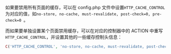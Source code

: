 如果要禁用所有页面的缓存，可以在 config.php 文件中设置`HTTP_CACHE_CONTROL`为对应的值，如`no-store, no-cache, must-revalidate, post-check=0, pre-check=0
`。

而如果要单独设置某个页面禁用缓存，可以在对应的控制器中的 ACTION 中重写`HTTP_CACHE_CONTROL`，并设置其他的一些缓存控制头信息：

```php
C('HTTP_CACHE_CONTROL', 'no-store, no-cache, must-revalidate, post-check=0, pre-check=0'); header('Expires: Mon, 26 Jul 1997 05:00:00 GMT'); header('Last-Modified: ' . gmdate( 'D, d M Y H:i:s' ) . ' GMT'); header('Pragma: no-cache'); // 兼容 http1.0 和 https
```



